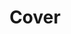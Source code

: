 ---
title:  Cover
kunstenaar: Pavel Knapek
expositie: Ceramics 2018
tekoop: ja
prijs: 975
techniek: 
afmetingen: H 53 cm. - W 36 cm. - D 2 cm.
lang: en
---